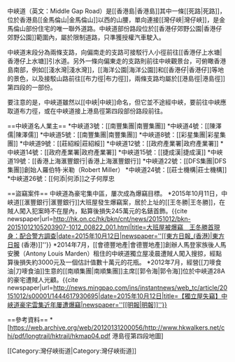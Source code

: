 
中峽道（英文：Middle Gap Road）是[[香港島|香港島]]其中一條[[死路|死路]]，位於香港島[[金馬倫山|金馬倫山]]以西的山腰，單向連接[[灣仔峽|灣仔峽]]，是金馬倫山部份住宅的唯一聯外道路。中峽道部份路段位於[[香港仔郊野公園|香港仔郊野公園]]範圍內，屬於限制道路，只準獲授權汽車駛入。

中峽道末段分為兩條支路，向偏南走的支路可接駁行人小徑前往[[香港仔上水塘|香港仔上水塘]]引水道。另外一條向偏東走的支路則前往中峽觀景台，可俯瞰香港島南部，例如[[淺水灣|淺水灣]]，[[海洋公園|海洋公園]]和[[香港仔|香港仔]]等地的景色，以及接駁山路前往[[布力徑|布力徑]]，兩條支路均屬於[[港島徑|港島徑]]第四段的一部份。

要注意的是，中峽道雖然以[[中峽|中峽]]命名，但它並不途經中峽，要前往中峽應取道布力徑，或在中峽道接上港島徑第四段部份路段前往。

==中峽道名人業主==
*中峽道3號：[[南豐集團|南豐集團]]
*中峽道4號：[[陳澤儒|陳澤儒]]
*中峽道5號：[[南豐集團|南豐集團]]
*中峽道8號：[[彩星集團|彩星集團]]
*中峽道9號：[[莊紹綏|莊紹綏]]
*中峽道12號：[[政府產業署|政府產業署]]
*中峽道14號：[[政府產業署|政府產業署]]
*中峽道15號：[[捷成漢|捷成漢]]
*中峽道19號：[[香港上海滙豐銀行|香港上海滙豐銀行]]
*中峽道22號：[[DFS集團|DFS集團]]創始人羅伯特‧米勒（Robert Miller）
*中峽道24號：[[莊士機構|莊士機構]]
*中峽道26號：[[何添|何添]]之子何厚忠

==盜竊案件==
中峽道為豪宅集中區，屢次成為爆竊目標。
*2015年10月11日，中峽道[[滙豐銀行|滙豐銀行]]大班屋發生爆竊案，居於上址的[[王冬勝|王冬勝]]，在賊人闖入犯案時不在屋內，點算後損失245萬元的名錶首飾。<ref>{{cite newspaper|url=http://hk.on.cc/hk/bkn/cnt/news/20151012/bkn-20151012105203907-1012_00822_001.html|title=大班屋被爆竊　王冬勝首現身：配合警方調查|date=2015年10月12日|newspaper=''[[東方日報_(香港)|東方日報 (香港)]]''}}</ref>
*2014年7月，[[會德豐地產|會德豐地產]]創辦人馬登家族後人馬安騰（Antony Louis Marden）租住的中峽道獨立屋凌晨遭賊人闖入搜掠，經點算後損失約3000元及一個估計值數十萬元的花瓶。
*2012年7月，經營[[刀嘜食油|刀嘜食油]]生意的[[南順集團|南順集團]]主席[[郭令海|郭令海]]位於中峽道28A的豪宅遭賊人光顧。<ref>{{cite newspaper|url=http://news.mingpao.com/ins/instantnews/web_tc/article/20151012/s00001/1444617930695|date=2015年10月12日|title=【獨立屋失竊】中峽道豪宅雲集近年屢遭爆竊|newspaper=''[[明報|明報]]''}}</ref>

==參考資料==
*[https://web.archive.org/web/20120131200056/http://www.hkwalkers.net/chi/pdf/longtrail/hktrail/hkmap04.pdf 港島徑第四段地圖]

[[Category:灣仔峽街道|Category:灣仔峽街道]]